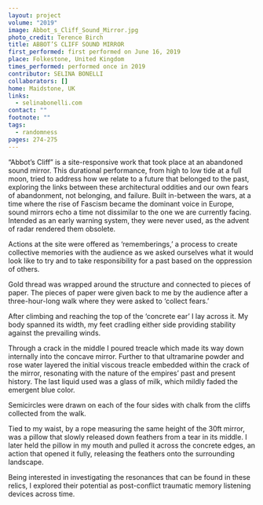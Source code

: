 ```yaml
---
layout: project
volume: "2019"
image: Abbot_s_Cliff_Sound_Mirror.jpg
photo_credit: Terence Birch
title: ABBOT’S CLIFF SOUND MIRROR
first_performed: first performed on June 16, 2019
place: Folkestone, United Kingdom
times_performed: performed once in 2019
contributor: SELINA BONELLI
collaborators: []
home: Maidstone, UK
links:
  - selinabonelli.com
contact: ""
footnote: ""
tags:
  - randomness
pages: 274-275
---
```


“Abbot’s Cliff” is a site-responsive work that took place at an abandoned sound mirror. This durational performance, from high to low tide at a full moon, tried to address how we relate to a future that belonged to the past, exploring the links between these architectural oddities and our own fears of abandonment, not belonging, and failure. Built in-between the wars, at a time where the rise of Fascism became the dominant voice in Europe, sound mirrors echo a time not dissimilar to the one we are currently facing. Intended as an early warning system, they were never used, as the advent of radar rendered them obsolete.

Actions at the site were offered as ‘rememberings,’ a process to create collective memories with the audience as we asked ourselves what it would look like to try and to take responsibility for a past based on the oppression of others.

Gold thread was wrapped around the structure and connected to pieces of paper. The pieces of paper were given back to me by the audience after a three-hour-long walk where they were asked to ‘collect fears.’

After climbing and reaching the top of the ‘concrete ear’ I lay across it. My body spanned its width, my feet cradling either side providing stability against the prevailing winds.

Through a crack in the middle I poured treacle which made its way down internally into the concave mirror. Further to that ultramarine powder and rose water layered the initial viscous treacle embedded within the crack of the mirror, resonating with the nature of the empires’ past and present history. The last liquid used was a glass of milk, which mildly faded the emergent blue color.

Semicircles were drawn on each of the four sides with chalk from the cliffs collected from the walk.

Tied to my waist, by a rope measuring the same height of the 30ft mirror, was a pillow that slowly released down feathers from a tear in its middle. I later held the pillow in my mouth and pulled it across the concrete edges, an action that opened it fully, releasing the feathers onto the surrounding landscape.

Being interested in investigating the resonances that can be found in these relics, I explored their potential as post-conflict traumatic memory listening devices across time.
